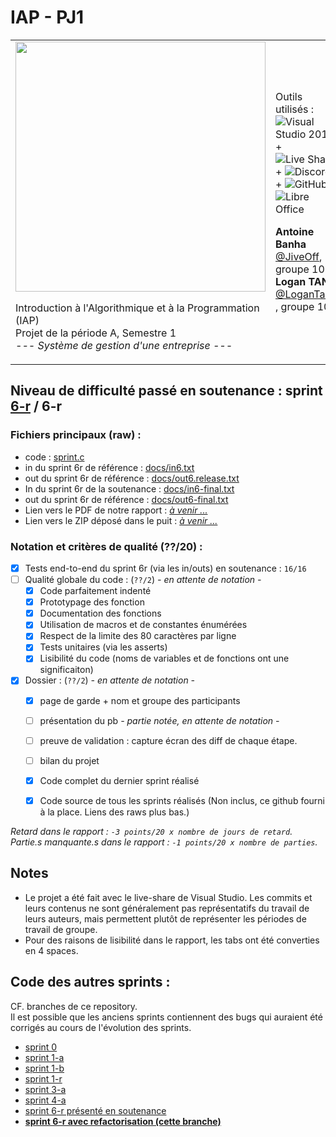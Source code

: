 # IAP - PJ1
<table>
<tr><td>
      
<img src="https://www.iut.parisdescartes.fr/wp-content/uploads/sites/3/2020/10/UniversiteParis_IUTParis-RdS.png" width="400px">

Introduction à l'Algorithmique et à la Programmation (IAP)  
Projet de la période A, Semestre 1  
*--- Système de gestion d'une entreprise ---*

</td><td>
  
Outils utilisés :
![Visual Studio 2019](https://i.ibb.co/W0Zps9V/visual-Studio.png) +
![Live Share](https://i.ibb.co/GFHxLyx/liveshare.png) +
![Discord](https://i.ibb.co/pQ2X345/07dca80a102d4149e9736d4b162cff6f.png) +
![GitHub](https://i.ibb.co/7SwLgYW/favicon.png) +
![Libre Office](https://fr.libreoffice.org/themes/libreofficenew/favicon.ico)

**Antoine Banha** [@JiveOff](https://github.com/JiveOff/), groupe 102  
**Logan TANN** [@LoganTann](https://github.com/LoganTann/) , groupe 102

</td></tr></table>



## Niveau de difficulté passé en soutenance : sprint <u>6-r</u> / 6-r

### Fichiers principaux (raw) :
* code : [sprint.c](https://raw.githubusercontent.com/LoganTann/IAP-PJ1/sprint6-r-refactor/sprint.c)
* in du sprint 6r de référence : [docs/in6.txt](https://raw.githubusercontent.com/LoganTann/IAP-PJ1/sprint6-r-refactor/docs/in6.txt)
* out du sprint 6r de référence : [docs/out6.release.txt](https://raw.githubusercontent.com/LoganTann/IAP-PJ1/sprint6-r-refactor/docs/out6.release.txt)
* In du sprint 6r de la soutenance : [docs/in6-final.txt](https://raw.githubusercontent.com/LoganTann/IAP-PJ1/sprint6-r-refactor/docs/in6-final.txt)
* out du sprint 6r de référence : [docs/out6-final.txt](https://raw.githubusercontent.com/LoganTann/IAP-PJ1/sprint6-r-refactor/docs/out6-final.txt)
* Lien vers le PDF de notre rapport : [*à venir ...*](#!)
* Lien vers le ZIP déposé dans le puit : [*à venir ...*](#!)

### Notation et critères de qualité (??/20) :


- [x] Tests end-to-end du sprint 6r (via les in/outs) en soutenance : `16/16`
- [ ] Qualité globale du code : (`??/2`)  *- en attente de notation -*
  - [x] Code parfaitement indenté
  - [x] Prototypage des fonction
  - [x] Documentation des fonctions
  - [x] Utilisation de macros et de constantes énumérées
  - [x] Respect de la limite des 80 caractères par ligne
  - [x] Tests unitaires (via les asserts)
  - [x] Lisibilité du code (noms de variables et de fonctions ont une significaiton)
- [x] Dossier : (`??/2`) *- en attente de notation -*
  - [x] page de garde + nom et groupe des participants
  - [ ] présentation du pb *- partie notée, en attente de notation -*
  - [ ] preuve de validation : capture écran des diff de chaque étape.
  - [ ] bilan du projet
  - [x] Code complet du dernier sprint réalisé
  - [x] Code source de tous les sprints réalisés (Non inclus, ce github fourni à la place. Liens des raws plus bas.)


*Retard dans le rapport : `-3 points/20 x nombre de jours de retard`.*  
*Partie.s manquante.s dans le rapport : `-1 points/20 x nombre de parties`.*

## Notes
* Le projet a été fait avec le live-share de Visual Studio. Les commits et leurs contenus ne sont généralement pas représentatifs du travail de leurs auteurs, mais permettent plutôt de représenter les périodes de travail de groupe.
* Pour des raisons de lisibilité dans le rapport, les tabs ont été converties en 4 spaces.

## Code des autres sprints :
CF. branches de ce repository.  
Il est possible que les anciens sprints contiennent des bugs qui auraient été
corrigés au cours de l'évolution des sprints.

* [sprint 0](https://raw.githubusercontent.com/LoganTann/IAP-PJ1/master/sprint.c)
* [sprint 1-a](https://raw.githubusercontent.com/LoganTann/IAP-PJ1/sprint1-a/sprint.c)
* [sprint 1-b](https://raw.githubusercontent.com/LoganTann/IAP-PJ1/sprint1-b/sprint.c)
* [sprint 1-r](https://raw.githubusercontent.com/LoganTann/IAP-PJ1/sprint1-r/sprint.c)
* [sprint 3-a](https://raw.githubusercontent.com/LoganTann/IAP-PJ1/sprint3-a/sprint.c)
* [sprint 4-a](https://raw.githubusercontent.com/LoganTann/IAP-PJ1/sprint4-a/sprint.c)
* [sprint 6-r présenté en soutenance](https://raw.githubusercontent.com/LoganTann/IAP-PJ1/sprint6-r/sprint.c)
* [**sprint 6-r avec refactorisation (cette branche)**](https://raw.githubusercontent.com/LoganTann/IAP-PJ1/sprint6-r-refactor/sprint.c)
